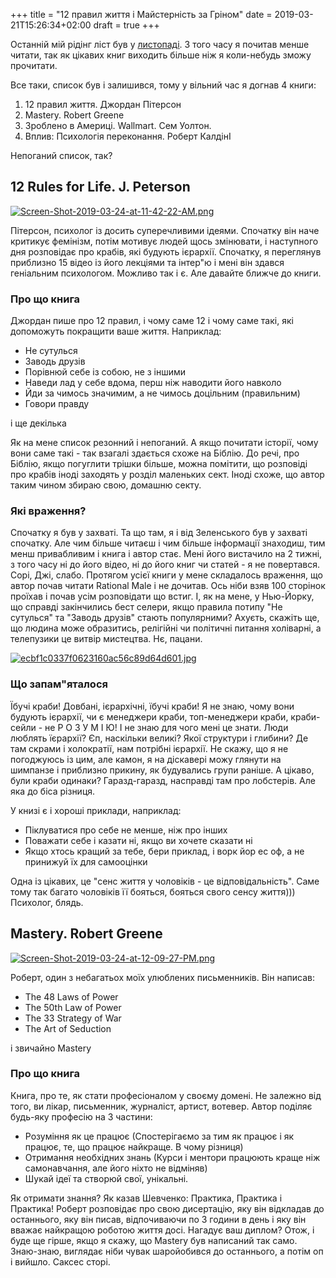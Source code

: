 +++
title = "12 правил життя і Майстерність за Гріном"
date = 2019-03-21T15:26:34+02:00
draft = true
+++

Останній мій рідінг ліст був у [листопаді](https://ua.tarasmatsyk.com/blog/post-18-2018-books-review/).
З того часу я почитав менше читати, так як цікавих книг виходить більше ніж я коли-небудь зможу прочитати.

Все таки, список був і залишився, тому у вільний час я догнав 4 книги:
1. 12 правил життя. Джордан Пітерсон
2. Mastery. Robert Greene
3. Зроблено в Америці. Wallmart. Сем Уолтон.
4. Вплив: Психологія переконання. Роберт КалдінІ

Непоганий список, так?

## 12 Rules for Life. J. Peterson

[![Screen-Shot-2019-03-24-at-11-42-22-AM.png](https://i.postimg.cc/hGhnjtf5/Screen-Shot-2019-03-24-at-11-42-22-AM.png)](https://postimg.cc/1gx27P0G)

Пітерсон, психолог із досить суперечливими ідеями. Спочатку він наче критикує фемінізм, потім мотивує людей щось змінювати, і наступного дня розповідає про крабів, які будують ієрархії.
Спочатку, я переглянув приблизно 15 відео із його лекціями та інтер"ю і мені він здався геніальним психологом. Можливо так і є. Але давайте ближче до книги. 

### Про що книга

Джордан пише про 12 правил, і чому саме 12 і чому саме такі, які допоможуть покращити ваше життя. Наприклад:

- Не сутулься
- Заводь друзів
- Порівнюй себе із собою, не з іншими
- Наведи лад у себе вдома, перш ніж наводити його навколо
- Йди за чимось значимим, а не чимось доцільним (правильним)
- Говори правду

і ще декілька

Як на мене список резонний і непоганий. А якщо почитати історії, чому вони саме такі - так взагалі здається схоже на Біблію.
До речі, про Біблію, якщо погуглити трішки більше, можна помітити, що розповіді про крабів іноді заходять у розділ маленьких сект.
Іноді схоже, що автор таким чином збираю свою, домашню секту. 

### Які враження?

Спочатку я був у захваті. Та що там, я і від Зеленського був у захваті спочатку. Але чим більше читаєш і чим більше інформації знаходиш, тим менш привабливим і книга і автор стає.
Мені його вистачило на 2 тижні, з того часу ні до його відео, ні до його книг чи статей - я не повертався. Сорі, Джі, слабо.
Протягом усієї книги у мене складалось враження, що автор почав читати Rational Male і не дочитав. Ось ніби взяв 100 сторінок проїхав і почав усім розповідати що встиг.
І, як на мене, у Нью-Йорку, що справді закінчились бест селери, якщо правила потипу "Не сутулься" та "Заводь друзів" стають популярними? Ахуєть, скажіть ще, що людина може образитись, релігійні чи політичні питання холіварні, а телепузики це витвір мистецтва. Нє, пацани.

[![ecbf1c0337f0623160ac56c89d64d601.jpg](https://i.postimg.cc/43pDnHXw/ecbf1c0337f0623160ac56c89d64d601.jpg)](https://postimg.cc/PLr3Rxp8)

### Що запам"яталося

Їбучі краби! Довбані, ієрархічні, їбучі краби! Я не знаю, чому вони будують ієрархії,  чи є менеджери краби, топ-менеджери краби, краби-сейли - не Р О З У М І Ю!
І не знаю для чого мені це знати. Люди люблять їєрархії? Єп, наскільки великі? Якої структури і глибини? Де там скрами і холократії, нам потрібні ієрархії. 
Не скажу, що я не погоджуюсь із цим, але камон, я на діскавері можу глянути на шимпанзе і приблизно прикину, як будувались групи раніше. А цікаво, були краби одинаки? 
Гаразд-гаразд, насправді там про лобстерів. Але яка до біса різниця.

У книзі є і хороші приклади, наприклад:

- Піклуватися про себе не менше, ніж про інших
- Поважати себе і казати ні, якщо ви хочете сказати ні
- Якщо хтось кращий за тебе, бери приклад, і ворк йор ес оф, а не принижуй їх для самооцінки

Одна із цікавих, це "сенс життя у чоловіків - це відповідальність". Саме тому так багато чоловіків її бояться, бояться свого сенсу життя))) Психолог, блядь.


## Mastery. Robert Greene

[![Screen-Shot-2019-03-24-at-12-09-27-PM.png](https://i.postimg.cc/tTKD62Dx/Screen-Shot-2019-03-24-at-12-09-27-PM.png)](https://postimg.cc/2bx4Rdsk)

Роберт, один з небагатьох моїх улюблених письменників. Він написав:

- The 48 Laws of Power
- The 50th Law of Power
- The 33 Strategy of War
- The Art of Seduction

і звичайно Mastery


### Про що книга

Книга, про те, як стати професіоналом у своєму домені. Не залежно від того, ви лікар, письменник, журналіст, артист, вотевер.
Автор поділяє будь-яку професію на 3 частини:
- Розуміння як це працює (Спостерігаємо за тим як працює і як працює, те, що працює найкраще. В чому різниця)
- Отримання необхідних знань (Курси і ментори працюють краще ніж самонавчання, але його ніхто не відміняв)
- Шукай ідеї та створюй свої, унікальні.

Як отримати знання? Як казав Шевченко: Практика, Практика і Практика! Роберт розповідає про свою дисертацію, яку він відкладав до останнього, яку він писав, відпочиваючи по 3 години в день і яку він вважає найкращою роботою життя досі.
Нагадує ваш диплом? Отож, і буде ще гірше, якщо я скажу, що Mastery був написаний так само. Знаю-знаю, виглядає ніби чувак шаройобився до останнього, а потім оп і вийшло. Саксес сторі.





